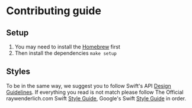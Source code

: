 # Contributing guide

## Setup

1. You may need to install the [Homebrew](https://brew.sh) first
2. Then install the dependencies `make setup`

## Styles

To be in the same way, we suggest you to follow Swift's API [Design Guidelines](https://swift.org/documentation/api-design-guidelines/). If everything you read is not match please follow The Official raywenderlich.com Swift [Style Guide](https://github.com/raywenderlich/swift-style-guide), Google's Swift [Style Guide](https://google.github.io/swift/) in order.
